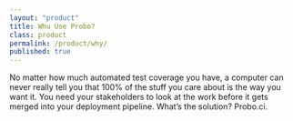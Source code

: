 ```yaml
---
layout: "product"
title: Whu Use Probo?
class: product
permalink: /product/why/
published: true
---
```

No matter how much automated test coverage you have, a computer can never really tell you that 100% of the stuff you care about is the way you want it. You need your stakeholders to look at the work before it gets merged into your deployment pipeline. What’s the solution? Probo.ci.
